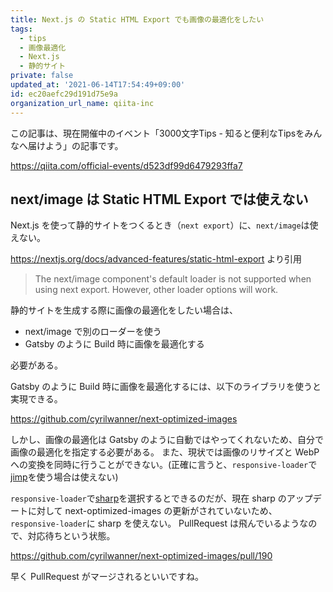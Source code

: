 ```yaml
---
title: Next.js の Static HTML Export でも画像の最適化をしたい
tags:
  - tips
  - 画像最適化
  - Next.js
  - 静的サイト
private: false
updated_at: '2021-06-14T17:54:49+09:00'
id: ec20aefc29d191d75e9a
organization_url_name: qiita-inc
---
```

この記事は、現在開催中のイベント「3000文字Tips - 知ると便利なTipsをみんなへ届けよう」の記事です。

https://qiita.com/official-events/d523df99d6479293ffa7

## next/image は Static HTML Export では使えない

Next.js を使って静的サイトをつくるとき（`next export`）に、`next/image`は使えない。

https://nextjs.org/docs/advanced-features/static-html-export より引用

> The next/image component's default loader is not supported when using next export. However, other loader options will work.

静的サイトを生成する際に画像の最適化をしたい場合は、

- next/image で別のローダーを使う
- Gatsby のように Build 時に画像を最適化する

必要がある。

Gatsby のように Build 時に画像を最適化するには、以下のライブラリを使うと実現できる。

https://github.com/cyrilwanner/next-optimized-images

しかし、画像の最適化は Gatsby のように自動ではやってくれないため、自分で画像の最適化を指定する必要がある。
また、現状では画像のリサイズと WebP への変換を同時に行うことができない。(正確に言うと、`responsive-loader`で [jimp](https://github.com/oliver-moran/jimp)を使う場合は使えない)

`responsive-loader`で[sharp](https://github.com/lovell/sharp)を選択するとできるのだが、現在 sharp のアップデートに対して next-optimized-images の更新がされていないため、`responsive-loader`に sharp を使えない。
PullRequest は飛んでいるようなので、対応待ちという状態。

https://github.com/cyrilwanner/next-optimized-images/pull/190

早く PullRequest がマージされるといいですね。
